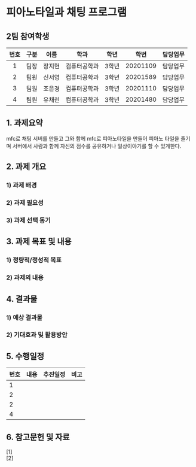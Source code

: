 # 피아노타일과 채팅 프로그램
## 2팀 참여학생
|번호|구분|이름|학과|학년|학번|담당업무|
|:-:|---|---|---|---|---|----|
|1|팀장|장지현|컴퓨터공학과|3학년|20201109|담당업무|
|2|팀원|신서영|컴퓨터공학과|3학년|20201589|담당업무|
|3|팀원|조은경|컴퓨터공학과|3학년|20201110|담당업무|
|4|팀원|유채린|컴퓨터공학과|3학년|20201480|담당업무|

## 1. 과제요약
mfc로 채팅 서버를 만들고 그와 함께 mfc로 피아노타일을 만들어 피아노 타일을 즐기며 서버에서 사람과 함께 자신의 점수를 공유하거나 일상이야기를 할 수 있게한다.
## 2. 과제 개요 
###  1) 과제 배경
###  2) 과제 필요성
###  3) 과제 선택 동기
## 3. 과제 목표 및 내용
###  1) 정량적/정성적 목표
###  2) 과제의 내용  
## 4. 결과물
###  1) 예상 결과물
###  2) 기대효과 및 활용방안
## 5. 수행일정

|번호|내용|추진일정|비고|
|-|---|----|--|
|1||||
|2||||
|2||||
|4||||

## 6. 참고문헌 및 자료
[1]   
[2]
